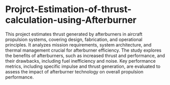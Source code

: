 # Projrct-Estimation-of-thrust-calculation-using-Afterburner

This project estimates thrust generated by afterburners in aircraft propulsion systems, covering design, fabrication, and
operational principles. It analyzes mission requirements, system architecture, and thermal management crucial for
afterburner efficiency. The study explores the benefits of afterburners, such as increased thrust and performance, and their
drawbacks, including fuel inefficiency and noise. Key performance metrics, including specific impulse and thrust
generation, are evaluated to assess the impact of afterburner technology on overall propulsion performance.
